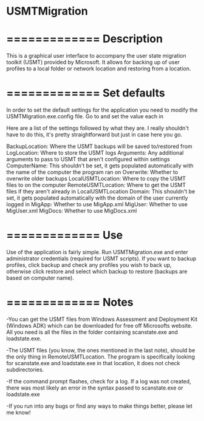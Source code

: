 USMTMigration
=============

=============
Description
=============
This is a graphical user interface to accompany the user state migration toolkit (USMT) provided by Microsoft. It allows for backing up of user profiles to a local folder or network location and restoring from a location.

=============
Set defaults
=============
In order to set the default settings for the application you need to modify the USMTMigration.exe.config file. Go to <usersettings> and set the value each <setting> in <value>

Here are a list of the settings followed by what they are. I really shouldn't have to do this, it's pretty straightforward but just in case here you go.

BackupLocation: Where the USMT backups will be saved to/restored from
LogLocation: Where to store the USMT logs
Arguments: Any additional arguments to pass to USMT that aren't configured within settings
ComputerName: This shouldn't be set, it gets populated automatically with the name of the computer the program ran on
Overwrite: Whether to overwrite older backups
LocalUSMTLocation: Where to copy the USMT files to on the computer
RemoteUSMTLocation: Where to get the USMT files if they aren't already in LocalUSMTLocation
Domain: This shouldn't be set, it gets populated automatically with the domain of the user currently logged in
MigApp: Whether to use MigApp.xml
MigUser: Whether to use MigUser.xml
MigDocs: Whether to use MigDocs.xml

=============
Use
=============
Use of the application is fairly simple. Run USMTMigration.exe and enter administrator credentials (required for USMT scripts). If you want to backup profiles, click backup and check any profiles you wish to back up, otherwise click restore and select which backup to restore (backups are based on computer name).

=============
Notes
=============
-You can get the USMT files from Windows Assessment and Deployment Kit (Windows ADK) which can be downloaded for free off Microsofts website. All you need is all the files in the folder containing scanstate.exe and loadstate.exe.

-The USMT files (you know, the ones mentioned in the last note), should be the only thing in RemoteUSMTLocation. The program is specifically looking for scanstate.exe and loadstate.exe in that location, it does not check subdirectories.

-If the command prompt flashes, check for a log. If a log was not created, there was most likely an error in the syntax passed to scanstate.exe or loadstate.exe

-If you run into any bugs or find any ways to make things better, please let me know!